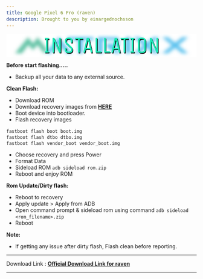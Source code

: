 ```yaml
---
title: Google Pixel 6 Pro (raven)
description: Brought to you by einargednochsson
---
```


<a href="#"><img align="center" img src="/assets/installation.png" /></a>

**Before start flashing…..**
- Backup all your data to any external source.

**Clean Flash:**
- Download ROM
- Download recovery images from [**HERE**](https://sourceforge.net/projects/wilmabumsson/files/Installation_Kit_Raven_PM_A14/)
- Boot device into bootloader.
- Flash recovery images

```
fastboot flash boot boot.img
fastboot flash dtbo dtbo.img
fastboot flash vendor_boot vendor_boot.img
```
- Choose recovery and press Power
- Format Data
- Sideload ROM ```adb sideload rom.zip```
- Reboot and enjoy ROM

**Rom Update/Dirty flash:**
- Reboot to recovery
- Apply update > Apply from ADB
- Open command prompt & sideload rom using command ```adb sideload <rom_filename>.zip```
- Reboot

**Note:**
- If getting any issue after dirty flash, Flash clean before reporting.

----
Download Link : [**Official Download Link for raven**](https://sourceforge.net/projects/projectmatrixx/files/Android-14/raven/)

----
